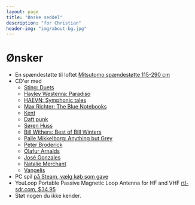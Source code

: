 ```yaml
---
layout: page
title: "Ønske seddel"
description: "for Christian"
header-img: "img/about-bg.jpg"
---
```

# Ønsker

* En spændestøtte til loftet [Mitsutomo spændestøtte 115-290 cm](https://www.harald-nyborg.dk/produkt/spaendestoette)
* CD'er med
  * [Sting: Duets](https://da.imusic.dk/music/0602435364995/sting-2021-duets-cd?currency=DKK&vat=1&gclid=Cj0KCQjwo-aCBhC-ARIsAAkNQishiqPBFqVmzf57dB3E9JXJmzayFMTLtCWcACIPMgFLMsQhOgcEpTwaAvXbEALw_wcB)
  * [Hayley Westenra: Paradiso](https://accord.dk/collections/hayley-westenra/products/hayley-westenra-ennio-morricone-paradiso?variant=37792651772099)
  * [HAEVN: Symphonic tales](https://haevnmusic.store/collections/cds/products/symphonic-tales-cd?variant=31498813276233)
  * [Max Richter: The Blue Notebooks](https://www.gaffashop.dk/shop/richter-max-the-69319p.html)
  * [Kent](https://accord.dk/collections/kent-2?type=cd)
  * [Daft punk](https://accord.dk/collections/daft-punk?type=cd)
  * [Søren Huss](https://accord.dk/collections/soren-huss?type=cd)
  * [Bill Withers: Best of Bill Winters](https://accord.dk/collections/bill-withers/products/bill-withers-best-of-bill-withers?variant=37882812203203)
  * [Palle Mikkelborg: Anything but Grey](https://accord.dk/collections/palle-mikkelborg/products/palle-mikkelborg-anything-but-grey?variant=37673872588995)
  * [Peter Broderick](https://accord.dk/collections/peter-broderick?type=cd)
  * [Ólafur Arnalds](https://accord.dk/collections/olafur-arnalds?type=cd)
  * [José Gonzales](https://accord.dk/collections/jose-gonzalez/products/jose-gonzalez-veneer)
  * [Natalie Merchant](https://accord.dk/collections/natalie-merchant?type=cd)
  * [Vangelis](https://accord.dk/collections/vangelis?type=cd)
* PC spil [på Steam, vælg køb som gave](https://store.steampowered.com/wishlist/profiles/76561197993716838/#sort=order)
* YouLoop Portable Passive Magnetic Loop Antenna for HF and VHF [rtl-sdr.com, $34.95](https://www.rtl-sdr.com/buy-rtl-sdr-dvb-t-dongles/?add-to-cart=41564)
* Støt nogen du ikke kender.
